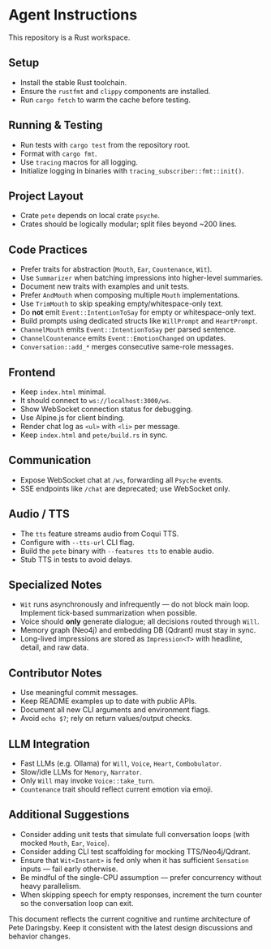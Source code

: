 # Agent Instructions

This repository is a Rust workspace.

## Setup

* Install the stable Rust toolchain.
* Ensure the `rustfmt` and `clippy` components are installed.
* Run `cargo fetch` to warm the cache before testing.

## Running & Testing

* Run tests with `cargo test` from the repository root.
* Format with `cargo fmt`.
* Use `tracing` macros for all logging.
* Initialize logging in binaries with `tracing_subscriber::fmt::init()`.

## Project Layout

* Crate `pete` depends on local crate `psyche`.
* Crates should be logically modular; split files beyond \~200 lines.

## Code Practices

* Prefer traits for abstraction (`Mouth`, `Ear`, `Countenance`, `Wit`).
* Use `Summarizer` when batching impressions into higher-level summaries.
* Document new traits with examples and unit tests.
* Prefer `AndMouth` when composing multiple `Mouth` implementations.
* Use `TrimMouth` to skip speaking empty/whitespace-only text.
* Do **not** emit `Event::IntentionToSay` for empty or whitespace-only text.
* Build prompts using dedicated structs like `WillPrompt` and `HeartPrompt`.
* `ChannelMouth` emits `Event::IntentionToSay` per parsed sentence.
* `ChannelCountenance` emits `Event::EmotionChanged` on updates.
* `Conversation::add_*` merges consecutive same-role messages.

## Frontend

* Keep `index.html` minimal.
* It should connect to `ws://localhost:3000/ws`.
* Show WebSocket connection status for debugging.
* Use Alpine.js for client binding.
* Render chat log as `<ul>` with `<li>` per message.
* Keep `index.html` and `pete/build.rs` in sync.

## Communication

* Expose WebSocket chat at `/ws`, forwarding all `Psyche` events.
* SSE endpoints like `/chat` are deprecated; use WebSocket only.

## Audio / TTS

* The `tts` feature streams audio from Coqui TTS.
* Configure with `--tts-url` CLI flag.
* Build the `pete` binary with `--features tts` to enable audio.
* Stub TTS in tests to avoid delays.

## Specialized Notes

* `Wit` runs asynchronously and infrequently — do not block main loop. Implement
  tick-based summarization when possible.
* Voice should **only** generate dialogue; all decisions routed through `Will`.
* Memory graph (Neo4j) and embedding DB (Qdrant) must stay in sync.
* Long-lived impressions are stored as `Impression<T>` with headline, detail, and raw data.

## Contributor Notes

* Use meaningful commit messages.
* Keep README examples up to date with public APIs.
* Document all new CLI arguments and environment flags.
* Avoid `echo $?`; rely on return values/output checks.

## LLM Integration

* Fast LLMs (e.g. Ollama) for `Will`, `Voice`, `Heart`, `Combobulator`.
* Slow/idle LLMs for `Memory`, `Narrator`.
* Only `Will` may invoke `Voice::take_turn`.
* `Countenance` trait should reflect current emotion via emoji.

## Additional Suggestions

* Consider adding unit tests that simulate full conversation loops (with mocked `Mouth`, `Ear`, `Voice`).
* Consider adding CLI test scaffolding for mocking TTS/Neo4j/Qdrant.
* Ensure that `Wit<Instant>` is fed only when it has sufficient `Sensation` inputs — fail early otherwise.
* Be mindful of the single-CPU assumption — prefer concurrency without heavy parallelism.
* When skipping speech for empty responses, increment the turn counter so the conversation loop can exit.

This document reflects the current cognitive and runtime architecture of Pete Daringsby. Keep it consistent with the latest design discussions and behavior changes.
